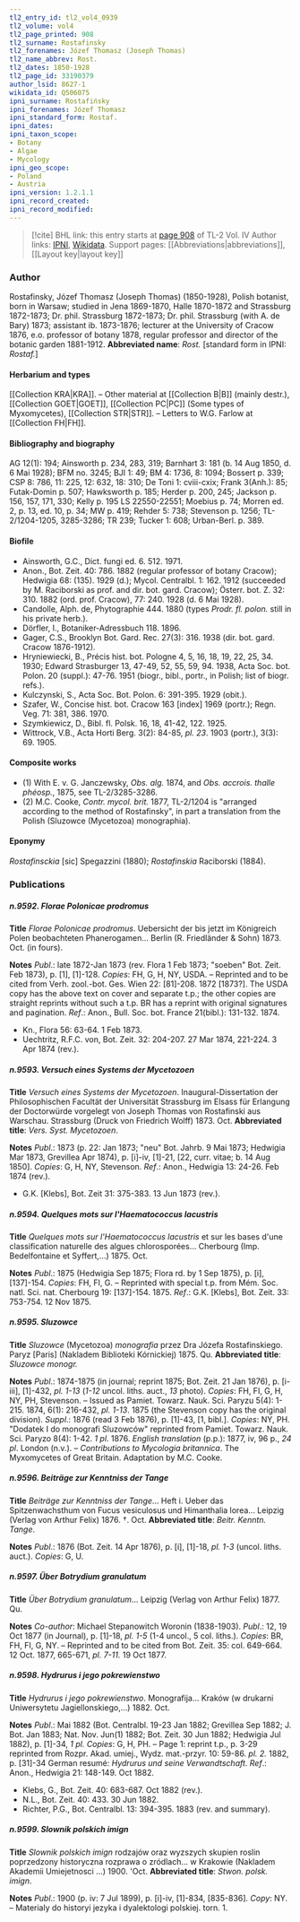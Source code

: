 ```yaml
---
tl2_entry_id: tl2_vol4_0939
tl2_volume: vol4
tl2_page_printed: 908
tl2_surname: Rostafinsky
tl2_forenames: Józef Thomasz (Joseph Thomas)
tl2_name_abbrev: Rost.
tl2_dates: 1850-1928
tl2_page_id: 33190379
author_lsid: 8627-1
wikidata_id: Q506075
ipni_surname: Rostafińsky
ipni_forenames: Józef Thomasz
ipni_standard_form: Rostaf.
ipni_dates: 
ipni_taxon_scope: 
- Botany
- Algae
- Mycology
ipni_geo_scope: 
- Poland
- Austria
ipni_version: 1.2.1.1
ipni_record_created: 
ipni_record_modified:
---
```


> [!cite] BHL link: this entry starts at [page 908](https://www.biodiversitylibrary.org/page/33190379) of TL-2 Vol. IV
> Author links: [IPNI](https://www.ipni.org/a/8627-1), [Wikidata](https://www.wikidata.org/wiki/Q506075). Support pages: [[Abbreviations|abbreviations]], [[Layout key|layout key]]

### Author

Rostafinsky, Józef Thomasz (Joseph Thomas) (1850-1928), Polish botanist, born in Warsaw; studied in Jena 1869-1870, Halle 1870-1872 and Strassburg 1872-1873; Dr. phil. Strassburg 1872-1873; Dr. phil. Strassburg (with A. de Bary) 1873; assistant ib. 1873-1876; lecturer at the University of Cracow 1876, e.o. professor of botany 1878, regular professor and director of the botanic garden 1881-1912. 
**Abbreviated name**: *Rost.* \[standard form in IPNI: *Rostaf.*\]

#### Herbarium and types

[[Collection KRA|KRA]]. – Other material at [[Collection B|B]] (mainly destr.), [[Collection GOET|GOET]], [[Collection PC|PC]] (Some types of Myxomycetes), [[Collection STR|STR]]. – Letters to W.G. Farlow at [[Collection FH|FH]].

#### Bibliography and biography

AG 12(1): 194; Ainsworth p. 234, 283, 319; Barnhart 3: 181 (b. 14 Aug 1850, d. 6 Mai 1928); BFM no. 3245; BJI 1: 49; BM 4: 1736, 8: 1094; Bossert p. 339; CSP 8: 786, 11: 225, 12: 632, 18: 310; De Toni 1: cviii-cxix; Frank 3(Anh.): 85; Futak-Domin p. 507; Hawksworth p. 185; Herder p. 200, 245; Jackson p. 156, 157, 171, 330; Kelly p. 195 LS 22550-22551; Moebius p. 74; Morren ed. 2, p. 13, ed. 10, p. 34; MW p. 419; Rehder 5: 738; Stevenson p. 1256; TL-2/1204-1205, 3285-3286; TR 239; Tucker 1: 608; Urban-Berl. p. 389.

#### Biofile

- Ainsworth, G.C., Dict. fungi ed. 6. 512. 1971.
- Anon., Bot. Zeit. 40: 786. 1882 (regular professor of botany Cracow); Hedwigia 68: (135). 1929 (d.); Mycol. Centralbl. 1: 162. 1912 (succeeded by M. Raciborski as prof. and dir. bot. gard. Cracow); Österr. bot. Z. 32: 310. 1882 (ord. prof. Cracow), 77: 240. 1928 (d. 6 Mai 1928).
- Candolle, Alph. de, Phytographie 444. 1880 (types *Prodr. fl. polon.* still in his private herb.).
- Dörfler, I., Botaniker-Adressbuch 118. 1896.
- Gager, C.S., Brooklyn Bot. Gard. Rec. 27(3): 316. 1938 (dir. bot. gard. Cracow 1876-1912).
- Hryniewiecki, B., Précis hist. bot. Pologne 4, 5, 16, 18, 19, 22, 25, 34. 1930; Edward Strasburger 13, 47-49, 52, 55, 59, 94. 1938, Acta Soc. bot. Polon. 20 (suppl.): 47-76. 1951 (biogr., bibl., portr., in Polish; list of biogr. refs.).
- Kulczynski, S., Acta Soc. Bot. Polon. 6: 391-395. 1929 (obit.).
- Szafer, W., Concise hist. bot. Cracow 163 \[index\] 1969 (portr.); Regn. Veg. 71: 381, 386. 1970.
- Szymkiewicz, D., Bibl. fl. Polsk. 16, 18, 41-42, 122. 1925.
- Wittrock, V.B., Acta Horti Berg. 3(2): 84-85, *pl. 23*. 1903 (portr.), 3(3): 69. 1905.

#### Composite works

- (1) With E. v. G. Janczewsky, *Obs. alg.* 1874, and *Obs. accrois. thalle phéosp.*, 1875, see TL-2/3285-3286.
- (2) M.C. Cooke, *Contr. mycol. brit.* 1877, TL-2/1204 is "arranged according to the method of Rostafinsky", in part a translation from the Polish (Sluzowce (Mycetozoa) monographia).

#### Eponymy

*Rostafinsckia* \[sic\] Spegazzini (1880); *Rostafinskia* Raciborski (1884).

### Publications

##### n.9592. Florae Polonicae prodromus

**Title**
*Florae Polonicae prodromus*. Uebersicht der bis jetzt im Königreich Polen beobachteten Phanerogamen... Berlin (R. Friedländer & Sohn) 1873. Oct. (in fours).

**Notes**
*Publ*.: late 1872-Jan 1873 (rev. Flora 1 Feb 1873; "soeben" Bot. Zeit. Feb 1873), p. \[1\], \[1\]-128. *Copies*: FH, G, H, NY, USDA. – Reprinted and to be cited from Verh. zool.-bot. Ges. Wien 22: \[81\]-208. 1872 \[1873?\]. The USDA copy has the above text on cover and separate t.p.; the other copies are straight reprints without such a t.p. BR has a reprint with original signatures and pagination.
*Ref*.: Anon., Bull. Soc. bot. France 21(bibl.): 131-132. 1874.
- Kn., Flora 56: 63-64. 1 Feb 1873.
- Uechtritz, R.F.C. von, Bot. Zeit. 32: 204-207. 27 Mar 1874, 221-224. 3 Apr 1874 (rev.).

##### n.9593. Versuch eines Systems der Mycetozoen

**Title**
*Versuch eines Systems der Mycetozoen*. Inaugural-Dissertation der Philosophischen Facultät der Universität Strassburg im Elsass für Erlangung der Doctorwürde vorgelegt von Joseph Thomas von Rostafinski aus Warschau. Strassburg (Druck von Friedrich Wolff) 1873. Oct.
**Abbreviated title**: *Vers. Syst. Mycetozoen*.

**Notes**
*Publ*.: 1873 (p. 22: Jan 1873; "neu" Bot. Jahrb. 9 Mai 1873; Hedwigia Mar 1873, Grevillea Apr 1874), p. \[i\]-iv, \[1\]-21, \[22, curr. vitae; b. 14 Aug 1850\]. *Copies*: G, H, NY, Stevenson.
*Ref*.: Anon., Hedwigia 13: 24-26. Feb 1874 (rev.).
- G.K. \[Klebs\], Bot. Zeit 31: 375-383. 13 Jun 1873 (rev.).

##### n.9594. Quelques mots sur l'Haematococcus lacustris

**Title**
*Quelques mots sur l'Haematococcus lacustris* et sur les bases d'une classification naturelle des algues chlorosporées... Cherbourg (Imp. Bedelfontaine et Syffert,...) 1875. Oct.

**Notes**
*Publ*.: 1875 (Hedwigia Sep 1875; Flora rd. by 1 Sep 1875), p. \[i\], \[137\]-154. *Copies*: FH, FI, G. – Reprinted with special t.p. from Mém. Soc. natl. Sci. nat. Cherbourg 19: \[137\]-154. 1875.
*Ref*.: G.K. \[Klebs\], Bot. Zeit. 33: 753-754. 12 Nov 1875.

##### n.9595. Sluzowce

**Title**
*Sluzowce* (Mycetozoa) *monografia* przez Dra Józefa Rostafinskiego. Paryz \[Paris\] (Nakladem Biblioteki Kórnickiej) 1875. Qu.
**Abbreviated title**: *Sluzowce monogr.*

**Notes**
*Publ*.: 1874-1875 (in journal; reprint 1875; Bot. Zeit. 21 Jan 1876), p. \[i-iii\], \[1\]-432, *pl. 1-13* (*1-12* uncol. liths. auct., *13* photo). *Copies*: FH, FI, G, H, NY, PH, Stevenson. – Issued as Pamiet. Towarz. Nauk. Sci. Paryzu 5(4): 1-215. 1874, 6(1): 216-432, *pl. 1-13*. 1875 (the Stevenson copy has the original division).
*Suppl*.: 1876 (read 3 Feb 1876), p. \[1\]-43, \[1, bibl.\]. *Copies*: NY, PH. "Dodatek I do monografi Sluzowców" reprinted from Pamiet. Towarz. Nauk. Sci. Paryzo 8(4): 1-42.
*1 pl*. 1876.
*English translation* (p.p.): 1877, iv, 96 p., *24 pl*. London (n.v.). – *Contributions to Mycologia britannica*. The Myxomycetes of Great Britain. Adaptation by M.C. Cooke.

##### n.9596. Beiträge zur Kenntniss der Tange

**Title**
*Beiträge zur Kenntniss der Tange*... Heft i. Ueber das Spitzenwachsthum von Fucus vesiculosus und Himanthalia lorea... Leipzig (Verlag von Arthur Felix) 1876. †. Oct.
**Abbreviated title**: *Beitr. Kenntn. Tange*.

**Notes**
*Publ*.: 1876 (Bot. Zeit. 14 Apr 1876), p. \[i\], \[1\]-18, *pl. 1-3* (uncol. liths. auct.). *Copies*: G, U.

##### n.9597. Über Botrydium granulatum

**Title**
*Über Botrydium granulatum*... Leipzig (Verlag von Arthur Felix) 1877. Qu.

**Notes**
*Co-author*: Michael Stepanowitch Woronin (1838-1903).
*Publ*.: 12, 19 Oct 1877 (in Journal), p. \[1\]-18, *pl. 1-5* (1-4 uncol., 5 col. liths.). *Copies*: BR, FH, FI, G, NY. – Reprinted and to be cited from Bot. Zeit. 35: col. 649-664. 12 Oct. 1877, 665-671, *pl. 7-11.* 19 Oct 1877.

##### n.9598. Hydrurus i jego pokrewienstwo

**Title**
*Hydrurus i jego pokrewienstwo*. Monografija... Kraków (w drukarni Uniwersytetu Jagiellonskiego,...) 1882. Oct.

**Notes**
*Publ*.: Mai 1882 (Bot. Centralbl. 19-23 Jan 1882; Grevillea Sep 1882; J. Bot. Jan 1883; Nat. Nov. Jun(1) 1882; Bot. Zeit. 30 Jun 1882; Hedwigia Jul 1882), p. \[1\]-34, *1 pl. Copies*: G, H, PH. – Page 1: reprint t.p., p. 3-29 reprinted from Rozpr. Akad. umiej., Wydz. mat.-przyr. 10: 59-86. *pl. 2.* 1882, p. \[31\]-34 German resumé: *Hydrurus und seine Verwandtschaft*.
*Ref*.: Anon., Hedwigia 21: 148-149. Oct 1882.
- Klebs, G., Bot. Zeit. 40: 683-687. Oct 1882 (rev.).
- N.L., Bot. Zeit. 40: 433. 30 Jun 1882.
- Richter, P.G., Bot. Centralbl. 13: 394-395. 1883 (rev. and summary).

##### n.9599. Slownik polskich imign

**Title**
*Slownik polskich imign* rodzajów oraz wyzszych skupien roslin poprzedzony historyczna rozprawa o zródlach... w Krakowie (Nakladem Akademii Umiejetnosci ...) 1900. 'Oct.
**Abbreviated title**: *Stwon. polsk. imign*.

**Notes**
*Publ*.: 1900 (p. iv: 7 Jul 1899), p. \[i\]-iv, \[1\]-834, \[835-836\]. *Copy*: NY. – Materialy do historyi jezyka i dyalektologi polskiej. torn. 1.

